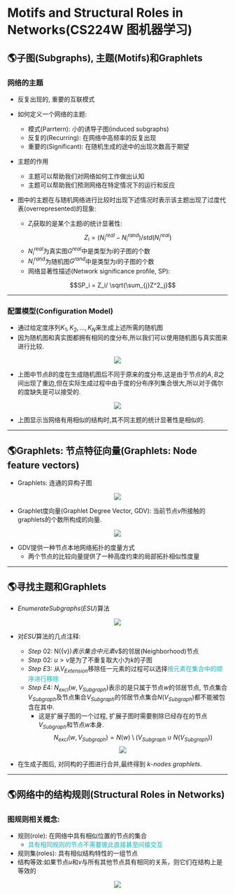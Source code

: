 # Motifs and Structural Roles in Networks(CS224W 图机器学习)
## 🌎子图(Subgraphs), 主题(Motifs)和Graphlets
### 网络的主题
+ 反复出现的, 重要的互联模式
+ 如何定义一个网络的主题:
   + 模式(Parrtern): 小的诱导子图(induced subgraphs)
   + 反复的(Recurring): 在网络中高频率的反复出现
   + 重要的(Significant): 在随机生成的途中的出现次数高于期望
+ 主题的作用
    + 主题可以帮助我们对网络如何工作做出认知
    + 主题可以帮助我们预测网络在特定情况下的运行和反应
+ 图中的主题在与随机网络进行比较时出现下述情况时表示该主题出现了过度代表(overrepresented)的现象:
   + $Z_i$获取的是某个主题$i$的统计显著性:
   $$Z_i = (N^{real}_{i} - N^{rand}_{i})/std(N^{real}_{i})$$
   + $N^{real}_{i}$为真实图$G^{real}$中是类型为$i$的子图的个数
   + $N^{rand}_{i}$为随机图$G^{rand}$中是类型为$i$的子图的个数
   + 网络显著性描述(Network significance profile, SP):
   
   $$SP_i = Z_i/ \sqrt{\sum_{j}Z^2_j}$$
---
### 配置模型(Configuration Model)
+ 通过给定度序列$K_1,K_2,...,K_N$来生成上述所需的随机图
+ 因为随机图和真实图都拥有相同的度分布,所以我们可以使用随机图与真实图来进行比较.

<div align=center>
	<img src="1.png">
</div>

+ 上图中节点$B$的度在生成随机图后不同于原来的度分布,这是由于节点的$A,B$之间出现了重边,但在实际生成过程中由于度的分布序列集合很大,所以对于偶尔的度缺失是可以接受的.

<div align=center>
    <img src=2.png/>
</div>

+ 上图显示当网络有用相似的结构时,其不同主题的统计显著性是相似的.

---

## 🌎Graphlets: 节点特征向量(Graphlets: Node feature vectors)
+ Graphlets: 连通的异构子图

<div align=center>
    <img src="3.png"/>
</div>

+ Graphlet度向量(Graphlet Degree Vector, GDV): 当前节点$v$所接触的graphlets的个数所构成的向量.

<div align=center>
    <img src="4.png"/>
</div>
 
+ GDV提供一种节点本地网络拓扑的度量方式
   + 两个节点的比较向量提供了一种高度约束的局部拓扑相似性度量

---

## 🌎寻找主题和Graphlets
+ $EnumerateSubgraphs(ESU)$算法

<div align=center>
    <img src=5.png />
</div>


+ 对$ESU$算法的几点注释:
   + $Step\ 02$: N({v})$表示集合中元素$v$的邻居(Neighborhood)节点
   + $Step\ 02$: $u>v$是为了不重复取大小为$k$的子图
   + $Step\ E3$: 从$V_{Extension}$移除任一元素的过程可以选择<font color=$FFB61C>按元素在集合中的顺序进行移除</font>
   + $Step\ E4$: $N_{excl}(w, V_{Subgraph})$表示的是只属于节点$w$的邻居节点, 节点集合$V_{Subgraph}$及节点集合$V_{Subgraph}$的邻居节点集合$N(V_{Subgraph})$都不能被包含在其中. 
      + 这是扩展子图的一个过程, 扩展子图时需要剔除已经存在的节点$V_{Subgraph}$和节点$w$本身.
   $$N_{excl}(w, V_{Subgraph}) = N(w)\setminus (V_{Subgraph} \cup N(V_{Subgraph}))$$

   <div align=center>
    <img src=6.png/>
   </div>

+ 在生成子图后, 对同构的子图进行合并,最终得到 $k$-$nodes\ graphlets$.

---

## 🌎网络中的结构规则(Structural Roles in Networks)
### 图规则相关概念:
 + 规则(role): 在网络中具有相似位置的节点的集合
    + <font color=$FFB61C>具有相同规则的节点不需要彼此直接甚至间接交互</font>
 + 规则集(roles): 具有相似结构特性的一组节点
 + 结构等效:如果节点$u$和$v$与所有其他节点具有相同的关系，则它们在结构上是等效的

<div align=center>
    <img src=7.png/>
</div>


